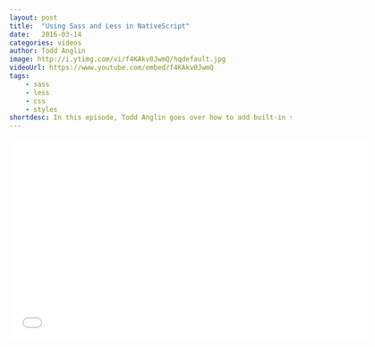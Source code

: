 ```yaml
---
layout: post
title:  "Using Sass and Less in NativeScript"
date:   2016-03-14
categories: videos
author: Todd Anglin
image: http://i.ytimg.com/vi/f4KAkv0JwmQ/hqdefault.jpg
videoUrl: https://www.youtube.com/embed/f4KAkv0JwmQ
tags: 
    - sass
    - less
    - css
    - styles
shortdesc: In this episode, Todd Anglin goes over how to add built-in support for Sass and Less to your NativeScript project.
---
```

<iframe width="640" height="360" src="{{ videoUrl }}" frameborder="0" allowfullscreen></iframe>